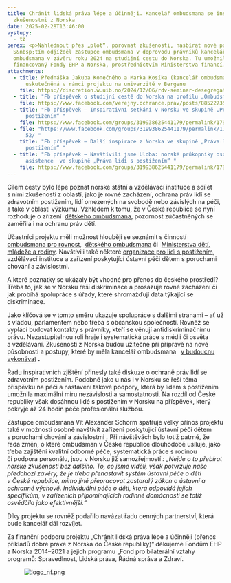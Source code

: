 ```yaml
---
title: Chránit lidská práva lépe a účinněji. Kancelář ombudsmana se inspiruje
  zkušenostmi z Norska
date: 2025-02-28T13:46:00
vystupy:
  - tz
perex: <p>Nahlédnout přes „plot“, porovnat zkušenosti, nasbírat nové poznatky.
  S&nbsp;tím odjížděl zástupce ombudsmana v doprovodu právníků kanceláře
  ombudsmana v závěru roku 2024 na studijní cestu do Norska. Tu umožnil projekt
  financovaný Fondy EHP a Norska, prostřednictvím Ministerstva financí.</p>
attachments:
  - title: Přednáška Jakuba Konečného a Marka Kosíka (kancelář ombudsmana)
      uskutečněná v rámci projektu na univerzitě v Bergenu
    file: https://discretion.w.uib.no/2024/12/06/rdv-seminar-desegregation-of-education-czech-republic/
  - title: "Fb příspěvek o studijní cestě do Norska na profilu „Ombudsman“ "
    file: https://www.facebook.com/verejny.ochrance.prav/posts/885227350459203
  - title: "Fb příspěvek – Inspirativní setkání v Norsku ve skupině „Práva lidí s
      postižením“ "
    file: https://www.facebook.com/groups/319938625441179/permalink/1796738337761193/
  - file: "https://www.facebook.com/groups/319938625441179/permalink/17974937476856\
      52/ "
    title: "Fb příspěvek – Další inspirace z Norska ve skupině „Práva lidí s
      postižením“ "
  - title: "Fb příspěvek – Navštívili jsme Uloba: norské průkopníky osobní
      asistence  ve skupině „Práva lidí s postižením“ "
    file: https://www.facebook.com/groups/319938625441179/permalink/1798071770961183/
---
```

<p>Cílem cesty bylo lépe poznat norské státní a vzdělávací instituce a sdílet s&nbsp;nimi zkušenosti z oblastí, jako je rovné zacházení, ochrana práv lidí se zdravotním postižením, lidí omezených na svobodě nebo závislých na péči, a také v oblasti výzkumu. Vzhledem k&nbsp;tomu, že v&nbsp;České republice se nyní rozhoduje o zřízení&nbsp;
<a href="https://deti.ochrance.cz/kdo/detskyombudsman/">dětského ombudsmana</a>, pozornost zúčastněných se zaměřila i na ochranu práv dětí.</p>
<p>Účastníci projektu měli možnost hlouběji se seznámit s činností&nbsp;
<a href="https://ldo.no/the-equality-and-anti-discrimination-ombud/">ombudsmana pro rovnost</a>,&nbsp;
<a href="https://www.barneombudet.no/">dětského ombudsmana</a> či&nbsp;
<a href="https://www.bufdir.no/en/">Ministerstva dětí, mládeže a rodiny</a>. Navštívili také některé 
<a href="https://www.uloba.no/tsjekkisk-ombudsmann-besoker-uloba-for-a-laere-om-independent-living/">organizace pro lidi s&nbsp;postižením</a>, vzdělávací instituce a zařízení poskytující ústavní péči dětem s&nbsp;poruchami chování a závislostmi.&nbsp;</p>
<p>A které poznatky se ukázaly být vhodné pro přenos do českého prostředí? Třeba to, jak se v Norsku řeší diskriminace a prosazuje rovné zacházení či jak probíhá spolupráce s úřady, které shromažďují data týkající se diskriminace.&nbsp;</p>
<p>Jako klíčová se v&nbsp;tomto směru ukazuje&nbsp;spolupráce s&nbsp;dalšími stranami – ať už s vládou, parlamentem nebo třeba s občanskou společností. Rovněž se vyplácí budovat kontakty s&nbsp;právníky, kteří se věnují antidiskriminačnímu právu. Nezastupitelnou roli hraje i systematická práce s&nbsp;médii či osvěta a&nbsp;vzdělávání. Zkušenosti z&nbsp;Norska budou užitečné při přípravě na nové působnosti a postupy, které by měla kancelář ombudsmana
<strong>&nbsp;</strong>
<a href="https://www.ochrance.cz/aktualne/nove_standardy_zajisti_srovnatelnou_ochranu_pred_diskriminaci_napric_evropou-_ombudsman_bude_moci_efektivneji_pomahat_obetem_diskriminace/">v&nbsp;budoucnu vykonávat</a>
<strong>.</strong></p>
<p>Řadu inspirativních zjištění přinesly také diskuze o ochraně práv lidí se zdravotním postižením. Podobně jako u nás i v&nbsp;Norsku se řeší téma příspěvku na péči a nastavení takové podpory, která by lidem s&nbsp;postižením umožnila maximální míru nezávislosti a samostatnosti. Na rozdíl od České republiky však dosáhnou lidé s&nbsp;postižením v Norsku na příspěvek, který pokryje až 24 hodin péče profesionální službou.&nbsp;</p>
<p>Zástupce ombudsmana Vít Alexander Schorm spatřuje velký přínos projektu také v&nbsp;možnosti osobně navštívit zařízení poskytující ústavní péči dětem s&nbsp;poruchami chování a závislostmi
<i>.&nbsp;</i>Při návštěvách bylo totiž patrné, že řada změn, o které ombudsman v České republice dlouhodobě usiluje, jako třeba zajištění kvalitní&nbsp;odborné péče, systematická práce s&nbsp;rodinou či&nbsp;podpora personálu, jsou v Norsku již samozřejmostí
<i>: „Nejde o to přebírat norské zkušenosti bez dalšího. To, co jsme viděli, však potvrzuje naše předchozí závěry, že je třeba přenastavit systém ústavní péče o děti v&nbsp;České republice, mimo jiné přepracovat zastaralý zákon o ústavní a ochranné výchově. Individuální péče o děti, která odpovídá jejich specifikům, v&nbsp;zařízeních připomínajících rodinné domácnosti se totiž osvědčila jako efektivnější.“</i></p>
<p>Díky projektu se rovněž podařilo navázat řadu cenných partnerství, která bude&nbsp;kancelář dál rozvíjet.&nbsp;</p>
<p>Za finanční podporu projektu „Chránit lidská práva lépe a účinněji (přenos příkladů dobré praxe z&nbsp;Norska do České republiky)“ děkujeme Fondům EHP a Norska 2014–2021 a jejich programu „Fond pro bilaterální vztahy programů: Spravedlnost, Lidská práva, Řádná správa a Zdraví.</p>
<figure class="image">
<img src="https://www.ochrance.cz/aktualne/chranit_lidska_prava_lepe_a_ucinneji-_kancelar_ombudsmana_se_inspiruje_zkusenostmi_z_norska/logo_nf.png" alt="logo_nf.png"></figure>
